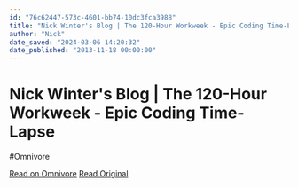 ```yaml
---
id: "76c62447-573c-4601-bb74-10dc3fca3988"
title: "Nick Winter's Blog | The 120-Hour Workweek - Epic Coding Time-Lapse"
author: "Nick"
date_saved: "2024-03-06 14:20:32"
date_published: "2013-11-18 00:00:00"
---
```


# Nick Winter's Blog | The 120-Hour Workweek - Epic Coding Time-Lapse
#Omnivore

[Read on Omnivore](https://omnivore.app/me/nick-winter-s-blog-the-120-hour-workweek-epic-coding-time-lapse-18e14232a0a)
[Read Original](https://blog.nickwinter.net/posts/the-120-hour-workweek-epic-coding-time-lapse)

